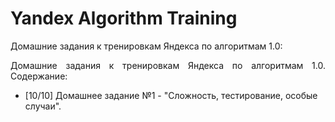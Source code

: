 # Yandex Algorithm Training

Домашние задания к тренировкам Яндекса по алгоритмам 1.0:

<p align="justify">Домашние задания к тренировкам Яндекса по алгоритмам 1.0. Содержание:</p>
<ul>
  <li>[10/10] Домашнее задание №1 - "Сложность, тестирование, особые случаи".</li>
</ul>
